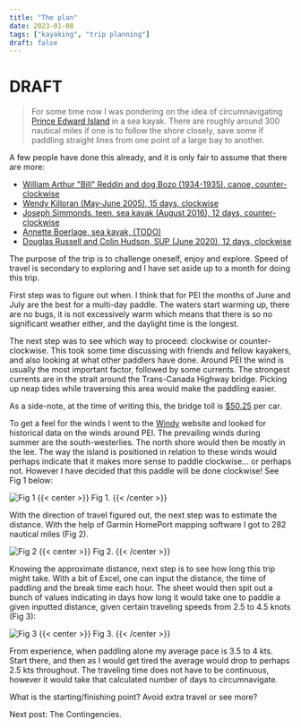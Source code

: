 ```yaml
---
title: "The plan"
date: 2023-01-08
tags: ["kayaking", "trip planning"]
draft: false
---
```


# DRAFT

> For some time now I was pondering on the idea of circumnavigating [Prince Edward Island](https://www.google.ca/maps/@46.4033276,-62.9856972,8.32z) in a sea kayak. There are roughly around 300 nautical miles if one is to follow the shore closely, save some if paddling straight lines from one point of a large bay to another.

A few people have done this already, and it is only fair to assume that there are more:

-   [William Arthur "Bill" Reddin and dog Bozo (1934-1935), canoe, counter-clockwise](https://islandvoices.ca/islandora/object/ivoices%3A318)
-   [Wendy Killoran (May-June 2005), 15 days, clockwise](https://glska.com/around-p-e-i-by-kayak/)
-   [Joseph Simmonds, teen, sea kayak (August 2016), 12 days, counter-clockwise](https://www.cbc.ca/news/canada/prince-edward-island/pei-kayak-1.3729504)
-   [Annette Boerlage, sea kayak, (TODO)](https://fourfeetonadventure.com/)
-   [Douglas Russell and Colin Hudson, SUP (June 2020), 12 days, clockwise](https://atlantic.ctvnews.ca/two-veterans-become-first-to-paddleboard-around-p-e-i-for-injured-soldiers-1.5978679)

The purpose of the trip is to challenge oneself, enjoy and explore. Speed of travel is secondary to exploring and I have set aside up to a month for doing this trip.

First step was to figure out when. I think that for PEI the months of June and July are the best for a multi-day paddle. The waters start warming up, there are no bugs, it is not excessively warm which means that there is so no significant weather either, and the daylight time is the longest.

The next step was to see which way to proceed: clockwise or counter-clockwise. This took some time discussing with friends and fellow kayakers, and also looking at what other paddlers have done. Around PEI the wind is usually the most important factor, followed by some currents. The strongest currents are in the strait around the Trans-Canada Highway bridge. Picking up neap tides while traversing this area would make the paddling easier.

As a side-note, at the time of writing this, the bridge toll is [$50.25](https://www.confederationbridge.com/tolls-fees) per car.

To get a feel for the winds I went to the [Windy](https://www.windy.com) website and looked for historical data on the winds around PEI. The prevailing winds during summer are the south-westerlies. The north shore would then be mostly in the lee. The way the island is positioned in relation to these winds would perhaps indicate that it makes more sense to paddle clockwise... or perhaps not. However I have decided that this paddle will be done clockwise! See Fig 1 below:

![Fig 1](/Wind.jpg)
{{< center >}}
Fig 1.
{{< /center >}}

With the direction of travel figured out, the next step was to estimate the distance. With the help of Garmin HomePort mapping software I got to 282 nautical miles (Fig 2).

![Fig 2](/Around.JPG)
{{< center >}}
Fig 2.
{{< /center >}}

Knowing the approximate distance, next step is to see how long this trip might take. With a bit of Excel, one can input the distance, the time of paddling and the break time each hour. The sheet would then spit out a bunch of values indicating in days how long it would take one to paddle a given inputted distance, given certain traveling speeds from 2.5 to 4.5 knots (Fig 3):

![Fig 3](/Calculator.JPG)
{{< center >}}
Fig 3.
{{< /center >}}

From experience, when paddling alone my average pace is 3.5 to 4 kts. Start there, and then as I would get tired the average would drop to perhaps 2.5 kts throughout. The traveling time does not have to be continuous, however it would take that calculated number of days to circumnavigate.

What is the starting/finishing point? Avoid extra travel or see more?

Next post: The Contingencies.
